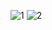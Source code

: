 ![1](https://user-images.githubusercontent.com/90867530/159917299-b80d882a-9ee2-4841-8f0d-b5850e5f7690.jpg)
![2](https://user-images.githubusercontent.com/90867530/159917298-1d1da67e-663d-4d67-8b82-4780816704e4.jpg)
